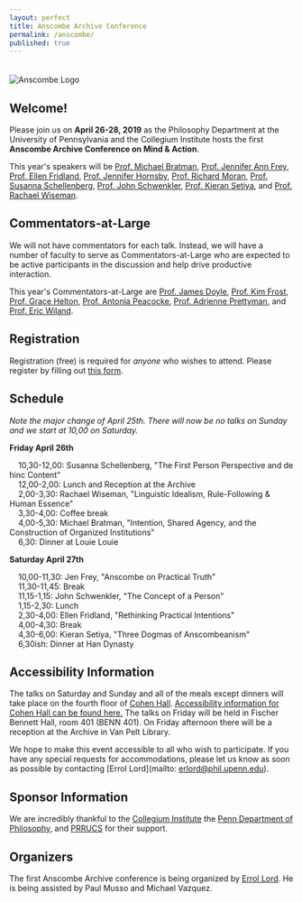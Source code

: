```yaml
---
layout: perfect
title: Anscombe Archive Conference
permalink: /anscombe/
published: true
---
```

<img src="http://www.danieljsinger.com/images/Anscombe.png" alt="Anscombe Logo" style="margin:20px 0px 0px">


## Welcome!

Please join us on **April 26-28, 2019** as the Philosophy Department at the University of Pennsylvania and the Collegium Institute hosts the first **Anscombe Archive Conference on Mind & Action**. 

This year's speakers will be [Prof. Michael Bratman](https://philosophy.stanford.edu/people/michael-e-bratman), [Prof. Jennifer Ann Frey](https://jennfrey.wordpress.com/), [Prof. Ellen Fridland](https://www.ellenfridland.com/), [Prof. Jennifer Hornsby](http://www.bbk.ac.uk/philosophy/our-staff/academic_staff/hornsby), [Prof. Richard Moran](https://philosophy.fas.harvard.edu/people/richard-moran), [Prof. Susanna Schellenberg](http://www.susannaschellenberg.org/file/About.html), [Prof. John Schwenkler](http://schwenkler.org), [Prof. Kieran Setiya](http://www.ksetiya.net/), and [Prof. Rachael Wiseman](https://www.liverpool.ac.uk/philosophy/staff/rachael-wiseman/). 

## Commentators-at-Large
We will not have commentators for each talk.  Instead, we will have a number of faculty to serve as Commentators-at-Large who are expected to be active participants in the discussion and help drive productive interaction.

This year's Commentators-at-Large are [Prof. James Doyle](https://philosophy.fas.harvard.edu/people/james-doyle), [Prof. Kim Frost](https://kimfrost333.wixsite.com/mysite), [Prof. Grace Helton](http://www.gracehelton.net/), [Prof. Antonia Peacocke](https://antoniapeacocke.com/), [Prof. Adrienne Prettyman](https://adrienneprettyman.wixsite.com/philosophy), and [Prof. Eric Wiland](https://sites.google.com/site/wiland/). 


## Registration
Registration (free) is required for _anyone_ who wishes to attend.  Please register by filling out [this form](https://docs.google.com/forms/d/e/1FAIpQLSf2OPIR7QwMT3gznmcZExnfZVaS2uecyLkOn80Na2_1LJVVLQ/viewform?usp=sf_link). 


## Schedule

_Note the major change of April 25th. There will now be no talks on Sunday and we start at 10,00 on Saturday._

**Friday April 26th**

&nbsp;&nbsp;&nbsp;&nbsp;10,30-12,00: Susanna Schellenberg, "The First Person Perspective and de hinc Content"  
&nbsp;&nbsp;&nbsp;&nbsp;12,00-2,00: Lunch and Reception at the Archive  
&nbsp;&nbsp;&nbsp;&nbsp;2,00-3,30: Rachael Wiseman, "Linguistic Idealism, Rule-Following & Human Essence"  
&nbsp;&nbsp;&nbsp;&nbsp;3,30-4,00: Coffee break  
&nbsp;&nbsp;&nbsp;&nbsp;4,00-5,30: Michael Bratman, "Intention, Shared Agency, and the Construction of Organized Institutions"  
&nbsp;&nbsp;&nbsp;&nbsp;6,30: Dinner at Louie Louie  

**Saturday April 27th**

&nbsp;&nbsp;&nbsp;&nbsp;10,00-11,30: Jen Frey, "Anscombe on Practical Truth"  
&nbsp;&nbsp;&nbsp;&nbsp;11,30-11,45: Break  
&nbsp;&nbsp;&nbsp;&nbsp;11,15-1,15: John Schwenkler, "The Concept of a Person"  
&nbsp;&nbsp;&nbsp;&nbsp;1,15-2,30: Lunch  
&nbsp;&nbsp;&nbsp;&nbsp;2,30-4,00: Ellen Fridland, "Rethinking Practical Intentions"  
&nbsp;&nbsp;&nbsp;&nbsp;4,00-4,30: Break  
&nbsp;&nbsp;&nbsp;&nbsp;4,30-6,00: Kieran Setiya, "Three Dogmas of Anscombeanism"  
&nbsp;&nbsp;&nbsp;&nbsp;6,30ish: Dinner at Han Dynasty  


## Accessibility Information

The talks on Saturday and Sunday and all of the meals except dinners will take place on the fourth floor of [Cohen Hall](http://www.facilities.upenn.edu/maps/locations/cohen-hall-claudia).  [Accessibility information for Cohen Hall can be found here.](http://www.facilities.upenn.edu/sites/default/files/pennaccess/PA0310-CohenHall.pdf) The talks on Friday will be held in Fischer Bennett Hall, room 401 (BENN 401). On Friday afternoon there will be a reception at the Archive in Van Pelt Library.

We hope to make this event accessible to all who wish to participate.  If you have any special requests for accommodations, please let us know as soon as possible by contacting [Errol Lord](mailto: erlord@phil.upenn.edu).

## Sponsor Information
We are incredibly thankful to the [Collegium Institute](http://www.collegiuminstitute.org/) the [Penn Department of Philosophy](https://philosophy.sas.upenn.edu/), and [PRRUCS](https://www.prrucs.upenn.edu/) for their support.

## Organizers
The first Anscombe Archive conference is being organized by [Errol Lord](http://www.errol-lord.com/). He is being assisted by Paul Musso and Michael Vazquez.